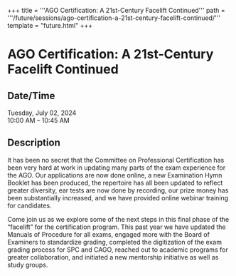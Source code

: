 +++
title = '''AGO Certification: A 21st-Century Facelift Continued'''
path = '''/future/sessions/ago-certification-a-21st-century-facelift-continued/'''
template = "future.html"
+++

<h1>AGO Certification: A 21st-Century Facelift Continued</h1>

<h2>Date/Time</h2>
<p>Tuesday, July 02, 2024<br>
10:00 AM – 10:45 AM</p>
<h2>Description</h2>

It has been no secret that the Committee on Professional Certification has been very hard at work in updating many parts of the exam experience for the AGO. Our applications are now done online, a new Examination Hymn Booklet has been produced, the repertoire has all been updated to reflect greater diversity, ear tests are now done by recording, our prize money has been substantially increased, and we have provided online webinar training for candidates.

Come join us as we explore some of the next steps in this final phase of the “facelift” for the certification program. This past year we have updated the Manuals of Procedure for all exams, engaged more with the Board of Examiners to standardize grading, completed the digitization of the exam grading process for SPC and CAGO, reached out to academic programs for greater collaboration, and initiated a new mentorship initiative as well as study groups.


